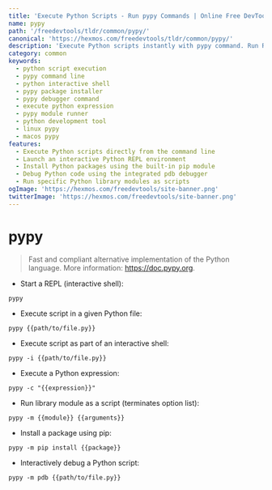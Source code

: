 ```yaml
---
title: 'Execute Python Scripts - Run pypy Commands | Online Free DevTools by Hexmos'
name: pypy
path: '/freedevtools/tldr/common/pypy/'
canonical: 'https://hexmos.com/freedevtools/tldr/common/pypy/'
description: 'Execute Python scripts instantly with pypy command. Run REPL, debug scripts, and install packages effortlessly. Free online tool, no registration required.'
category: common
keywords:
  - python script execution
  - pypy command line
  - python interactive shell
  - pypy package installer
  - pypy debugger command
  - execute python expression
  - pypy module runner
  - python development tool
  - linux pypy
  - macos pypy
features:
  - Execute Python scripts directly from the command line
  - Launch an interactive Python REPL environment
  - Install Python packages using the built-in pip module
  - Debug Python code using the integrated pdb debugger
  - Run specific Python library modules as scripts
ogImage: 'https://hexmos.com/freedevtools/site-banner.png'
twitterImage: 'https://hexmos.com/freedevtools/site-banner.png'
---
```


# pypy

> Fast and compliant alternative implementation of the Python language.
> More information: <https://doc.pypy.org>.

- Start a REPL (interactive shell):

`pypy`

- Execute script in a given Python file:

`pypy {{path/to/file.py}}`

- Execute script as part of an interactive shell:

`pypy -i {{path/to/file.py}}`

- Execute a Python expression:

`pypy -c "{{expression}}"`

- Run library module as a script (terminates option list):

`pypy -m {{module}} {{arguments}}`

- Install a package using pip:

`pypy -m pip install {{package}}`

- Interactively debug a Python script:

`pypy -m pdb {{path/to/file.py}}`
